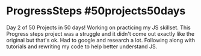# ProgressSteps #50projects50days

Day 2 of 50 Projects in 50 days! Working on practicing my JS skillset. This Progress steps project was a struggle and it didn't come out exactly like the original but that's ok. Had to google and research a lot. Following along with tutorials and rewriting my code to help better understand JS. 